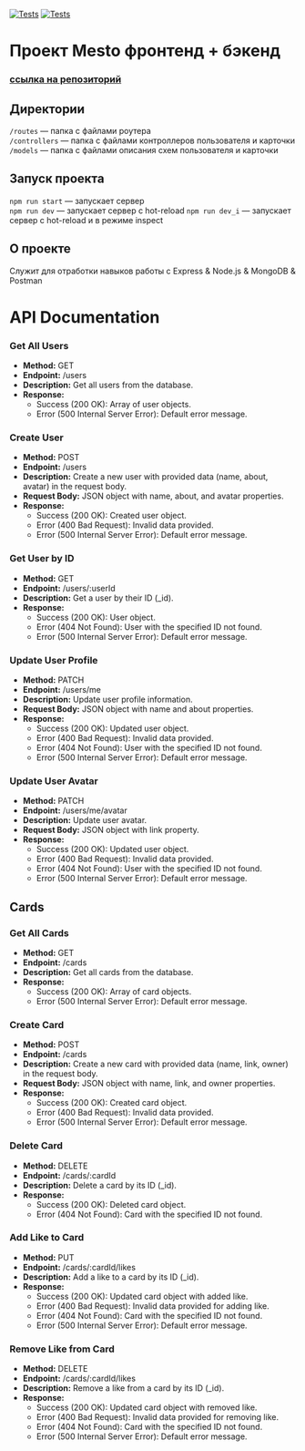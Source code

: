 [![Tests](../../actions/workflows/tests-13-sprint.yml/badge.svg)](../../actions/workflows/tests-13-sprint.yml) [![Tests](../../actions/workflows/tests-14-sprint.yml/badge.svg)](../../actions/workflows/tests-14-sprint.yml)
# Проект Mesto фронтенд + бэкенд

### [ссылка на репозиторий](https://github.com/Art-Frich/express-mesto-gha)
## Директории

`/routes` — папка с файлами роутера  
`/controllers` — папка с файлами контроллеров пользователя и карточки   
`/models` — папка с файлами описания схем пользователя и карточки  

## Запуск проекта

`npm run start` — запускает сервер   
`npm run dev` — запускает сервер с hot-reload
`npm run dev_i` — запускает сервер с hot-reload и в режиме inspect

## О проекте

Служит для отработки навыков работы с Express & Node.js & MongoDB & Postman

# API Documentation

### Get All Users

- **Method:** GET
- **Endpoint:** /users
- **Description:** Get all users from the database.
- **Response:**
  - Success (200 OK): Array of user objects.
  - Error (500 Internal Server Error): Default error message.

### Create User

- **Method:** POST
- **Endpoint:** /users
- **Description:** Create a new user with provided data (name, about, avatar) in the request body.
- **Request Body:** JSON object with name, about, and avatar properties.
- **Response:**
  - Success (200 OK): Created user object.
  - Error (400 Bad Request): Invalid data provided.
  - Error (500 Internal Server Error): Default error message.

### Get User by ID

- **Method:** GET
- **Endpoint:** /users/:userId
- **Description:** Get a user by their ID (_id).
- **Response:**
  - Success (200 OK): User object.
  - Error (404 Not Found): User with the specified ID not found.
  - Error (500 Internal Server Error): Default error message.

### Update User Profile

- **Method:** PATCH
- **Endpoint:** /users/me
- **Description:** Update user profile information.
- **Request Body:** JSON object with name and about properties.
- **Response:**
  - Success (200 OK): Updated user object.
  - Error (400 Bad Request): Invalid data provided.
  - Error (404 Not Found): User with the specified ID not found.
  - Error (500 Internal Server Error): Default error message.

### Update User Avatar

- **Method:** PATCH
- **Endpoint:** /users/me/avatar
- **Description:** Update user avatar.
- **Request Body:** JSON object with link property.
- **Response:**
  - Success (200 OK): Updated user object.
  - Error (400 Bad Request): Invalid data provided.
  - Error (404 Not Found): User with the specified ID not found.
  - Error (500 Internal Server Error): Default error message.

## Cards

### Get All Cards

- **Method:** GET
- **Endpoint:** /cards
- **Description:** Get all cards from the database.
- **Response:**
  - Success (200 OK): Array of card objects.
  - Error (500 Internal Server Error): Default error message.

### Create Card

- **Method:** POST
- **Endpoint:** /cards
- **Description:** Create a new card with provided data (name, link, owner) in the request body.
- **Request Body:** JSON object with name, link, and owner properties.
- **Response:**
  - Success (200 OK): Created card object.
  - Error (400 Bad Request): Invalid data provided.
  - Error (500 Internal Server Error): Default error message.

### Delete Card

- **Method:** DELETE
- **Endpoint:** /cards/:cardId
- **Description:** Delete a card by its ID (_id).
- **Response:**
  - Success (200 OK): Deleted card object.
  - Error (404 Not Found): Card with the specified ID not found.

### Add Like to Card

- **Method:** PUT
- **Endpoint:** /cards/:cardId/likes
- **Description:** Add a like to a card by its ID (_id).
- **Response:**
  - Success (200 OK): Updated card object with added like.
  - Error (400 Bad Request): Invalid data provided for adding like.
  - Error (404 Not Found): Card with the specified ID not found.
  - Error (500 Internal Server Error): Default error message.

### Remove Like from Card

- **Method:** DELETE
- **Endpoint:** /cards/:cardId/likes
- **Description:** Remove a like from a card by its ID (_id).
- **Response:**
  - Success (200 OK): Updated card object with removed like.
  - Error (400 Bad Request): Invalid data provided for removing like.
  - Error (404 Not Found): Card with the specified ID not found.
  - Error (500 Internal Server Error): Default error message.

